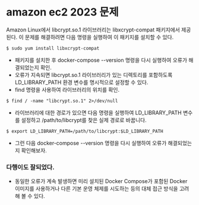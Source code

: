 # amazon ec2 2023 문제



Amazon Linux에서 libcrypt.so.1 라이브러리는 libxcrypt-compat 패키지에서 제공된다.
이 문제를 해결하려면 다음 명령을 실행하여 이 패키지를 설치할 수 있다.

```text
$ sudo yum install libxcrypt-compat
```

- 패키지를 설치한 후 docker-compose --version 명령을 다시 실행하여 오류가 해결되었는지 확인.
- 오류가 지속되면 libcrypt.so.1 라이브러리가 있는 디렉토리를 포함하도록 LD_LIBRARY_PATH 환경 변수를 명시적으로 설정할 수 있다.
- find 명령을 사용하여 라이브러리의 위치를 확인.

```text
$ find / -name "libcrypt.so.1" 2>/dev/null
```

- 라이브러리에 대한 경로가 있으면 다음 명령을 실행하여 LD_LIBRARY_PATH 변수를 설정하고 /path/to/libcrypt를 찾은 실제 경로로 바꿉니다.

```text
$ export LD_LIBRARY_PATH=/path/to/libcrypt:$LD_LIBRARY_PATH
```

- 그런 다음 docker-compose --version 명령을 다시 실행하여 오류가 해결되었는지 확인해보자.

### 다행이도 잘되었다.
- 동일한 오류가 계속 발생하면 미리 설치된 Docker Compose가 포함된 Docker 이미지를 사용하거나 다른 기본 운영 체제를 시도하는 등의 대체 접근 방식을 고려해 볼 수 있다.
